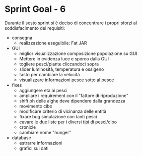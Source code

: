 # Sprint Goal - 6

Durante il sesto sprint si è deciso di concentrare i propri sforzi al soddisfacimento dei requisiti:
- consegna
  - realizzazione eseguibile: Fat JAR
- GUI
  - miglior visualizzazione composizione popolazione su GUI
  - Mettere in evidenza luce e sporco dalla GUI
  - togliere pesci/piante cliccandoci sopra
  - slider luminosità, temperatura e ossigeno
  - tasto per cambiare la velocità
  - visualizzare informazioni pesce sotto al pesce
- fixes
  - aggiungere età ai pesci
  - ampliare i requirement con il "fattore di riproduzione"
  - shift ph delle alghe deve dipendere dalla grandezza
  - movimento cibo
  - modificare criterio di vicinanza delle entità
  - fixare bug simulazione con tanti pesci
  - cavare le due liste per i diversi tipi di pesci/cibo
  - cronicle
  - cambiare nome "hunger"
- database
  - estrarre informazioni
  - grafici sui dati